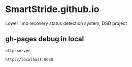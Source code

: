 # SmartStride.github.io
Lower limb recovery status detection system, DSD project


## gh-pages debug in local
```
http-server

http://localhost:8080
```
